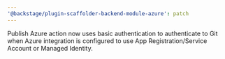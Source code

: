 ```yaml
---
'@backstage/plugin-scaffolder-backend-module-azure': patch
---
```


Publish Azure action now uses basic authentication to authenticate to Git when Azure integration is configured to use App Registration/Service Account or Managed Identity.
